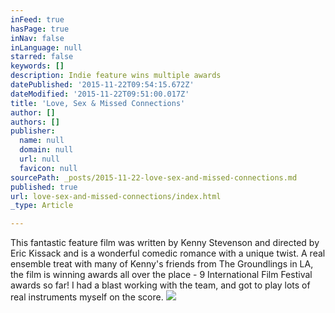 ```yaml
---
inFeed: true
hasPage: true
inNav: false
inLanguage: null
starred: false
keywords: []
description: Indie feature wins multiple awards
datePublished: '2015-11-22T09:54:15.672Z'
dateModified: '2015-11-22T09:51:00.017Z'
title: 'Love, Sex & Missed Connections'
author: []
authors: []
publisher:
  name: null
  domain: null
  url: null
  favicon: null
sourcePath: _posts/2015-11-22-love-sex-and-missed-connections.md
published: true
url: love-sex-and-missed-connections/index.html
_type: Article

---
```

This fantastic feature film was written by Kenny Stevenson and directed by Eric Kissack and is a wonderful comedic romance with a unique twist. A real ensemble treat with many of Kenny's friends from The Groundlings in LA, the film is winning awards all over the place - 9 International Film Festival awards so far! I had a blast working with the team, and got to play lots of real instruments myself on the score.
![](https://the-grid-user-content.s3-us-west-2.amazonaws.com/7d8023c0-ea08-4674-9885-84336c700c4c.jpg)